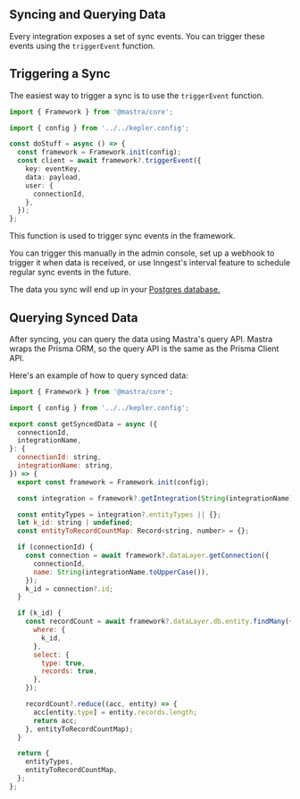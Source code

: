 ## Syncing and Querying Data

Every integration exposes a set of sync events. You can trigger these events using the `triggerEvent` function.

## Triggering a Sync

The easiest way to trigger a sync is to use the `triggerEvent` function.

```ts
import { Framework } from '@mastra/core';

import { config } from '../../kepler.config';

const doStuff = async () => {
  const framework = Framework.init(config);
  const client = await framework?.triggerEvent({
    key: eventKey,
    data: payload,
    user: {
      connectionId,
    },
  });
};
```

This function is used to trigger sync events in the framework.

You can trigger this manually in the admin console, set up a webhook to trigger it when data is received, or use Inngest's interval feature to schedule regular sync events in the future.

The data you sync will end up in your [Postgres database.](../reference/db-storage.md)

## Querying Synced Data

After syncing, you can query the data using Mastra's query API. Mastra wraps the Prisma ORM, so the query API is the same as the Prisma Client API.

Here's an example of how to query synced data:

```js
import { Framework } from '@mastra/core';

import { config } from '../../kepler.config';

export const getSyncedData = async ({
  connectionId,
  integrationName,
}: {
  connectionId: string,
  integrationName: string,
}) => {
  export const framework = Framework.init(config);

  const integration = framework?.getIntegration(String(integrationName).toUpperCase());

  const entityTypes = integration?.entityTypes || {};
  let k_id: string | undefined;
  const entityToRecordCountMap: Record<string, number> = {};

  if (connectionId) {
    const connection = await framework?.dataLayer.getConnection({
      connectionId,
      name: String(integrationName.toUpperCase()),
    });
    k_id = connection?.id;
  }

  if (k_id) {
    const recordCount = await framework?.dataLayer.db.entity.findMany({
      where: {
        k_id,
      },
      select: {
        type: true,
        records: true,
      },
    });

    recordCount?.reduce((acc, entity) => {
      acc[entity.type] = entity.records.length;
      return acc;
    }, entityToRecordCountMap);
  }

  return {
    entityTypes,
    entityToRecordCountMap,
  };
};
```
